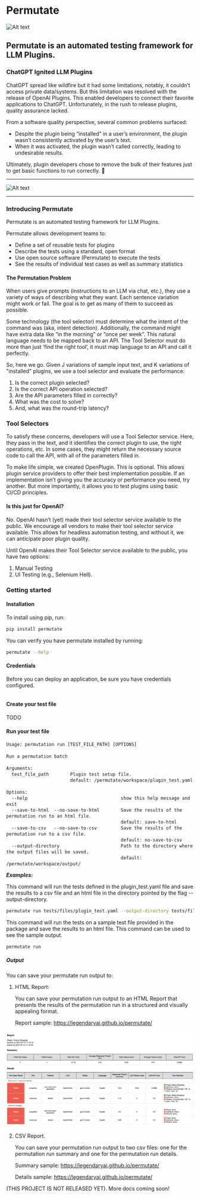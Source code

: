 # Permutate
![Alt text](https://github.com/LegendaryAI/permutate/blob/main/docs/permutate-logo.png)
## Permutate is an automated testing framework for LLM Plugins. 

### ChatGPT Ignited LLM Plugins
ChatGPT spread like wildfire but it had some limitations, notably, it couldn’t access private data/systems. But this limitation was resolved with the release of OpenAI Plugins. This enabled developers to connect their favorite applications to ChatGPT. Unfortunately, in the rush to release plugins, quality assurance lacked. 

From a software quality perspective, several common problems surfaced:
<ul>
<li>Despite the plugin being “installed” in a user’s environment, the plugin wasn’t consistently activated by the user’s text.</li>
<li>When it was activated, the plugin wasn’t called correctly, leading to undesirable results.</li>
</ul>

Ultimately, plugin developers chose to remove the bulk of their features just to get basic functions to run correctly. 🙁

  
---
  
![Alt text](https://github.com/LegendaryAI/permutate/blob/main/docs/permutate-overview.png) 


---
  
  
### Introducing Permutate
Permutate is an automated testing framework for LLM Plugins. 

Permutate allows development teams to:
<ul>
<li>Define a set of reusable tests for plugins</li>
<li>Describe the tests using a standard, open format</li>
<li>Use open source software (Permutate) to execute the tests</li>
<li>See the results of individual test cases as well as summary statistics</li>
</ul>


#### The Permutation Problem 
When users give prompts (instructions to an LLM via chat, etc.), they use a variety of ways of describing what they want. Each sentence variation might work or fail. The goal is to get as many of them to succeed as possible. 

Some technology (the tool selector) must determine what the intent of the command was (aka, intent detection). Additionally, the command might have extra data like “in the morning” or “once per week”. This natural language needs to be mapped back to an API. The Tool Selector must do more than just ‘find the right tool’, it must map language to an API and call it perfectly. 

So, here we go. Given J variations of sample input text, and K variations of "installed" plugins, we use a tool selector and evaluate the performance:
<ol>
<li>Is the correct plugin selected?</li>
<li>Is the correct API operation selected?</li>
<li>Are the API parameters filled in correctly?</li>
<li>What was the cost to solve?</li>
<li>And, what was the round-trip latency?</li>
</ol>

### Tool Selectors 
To satisfy these concerns, developers will use a Tool Selector service. Here, they pass in the text, and it identifies the correct plugin to use, the right operations, etc. In some cases, they might return the necessary source code to call the API, with all of the parameters filled in. 

To make life simple, we created OpenPlugin. This is optional. This allows plugin service providers to offer their best implementation possible. If an implementation isn’t giving you the accuracy or performance you need, try another. But more importantly, it allows you to test plugins using basic CI/CD principles.  

#### Is this just for OpenAI?
No. OpenAI hasn’t (yet) made their tool selector service available to the public. We encourage all vendors to make their tool selector service available. This allows for headless automation testing, and without it, we can anticipate poor plugin quality. 

Until OpenAI makes their Tool Selector service available to the public, you have two options:
<ol>
<li>Manual Testing</li>
<li>UI Testing (e.g., Selenium Hell).</li>
</ol>

### Getting started

#### Installation
To install using pip, run:
```sh
pip install permutate
```
You can verify you have permutate installed by running:
```sh
permutate --help
```

#### Credentials
Before you can deploy an application, be sure you have credentials configured.
```sh

```

#### Create your test file
TODO



#### Run your test file


    Usage: permutation run [TEST_FILE_PATH] [OPTIONS]
    
    Run a permutation batch

    Arguments:
      test_file_path        Plugin test setup file.
                            default: /permutate/workspace/plugin_test.yaml

    Options:
      --help                                   show this help message and exit
      --save-to-html  --no-save-to-html        Save the results of the permutation run to an html file.
                                               default: save-to-html
      --save-to-csv   --no-save-to-csv         Save the results of the permutation run to a csv file.
                                               default: no-save-to-csv
      --output-directory                       Path to the directory where the output files will be saved.
                                               default: /permutate/workspace/output/

***Examples:***

This command will run the tests defined in the plugin_test.yaml file and save the results to a csv file and an html file in the directory pointed by the flag --output-directory.
```sh
permutate run tests/files/plugin_test.yaml --output-directory tests/files/output/ --save-to-csv --save-to-html 
```

This command will run the tests on a sample test file provided in the package and save the results to an html file. This command can be used to see the sample output.

```sh
permutate run
```

##### Output
You can save your permutate run output to: 
1. HTML Report:

    You can save your permutation run output to an HTML Report that presents the results of the permutation run in a structured and visually appealing format.

    Report sample: https://legendaryai.github.io/permutate/

![Alt text](docs/sample_result_screenshot.png?raw=75x75 "Logo")


2. CSV Report.

    You can save your permutation run output to two csv files: one for the permutation run summary and one for the permutation run details.
    
    Summary sample: https://legendaryai.github.io/permutate/

    Details sample: https://legendaryai.github.io/permutate/

(THIS PROJECT IS NOT RELEASED YET).
More docs coming soon!
